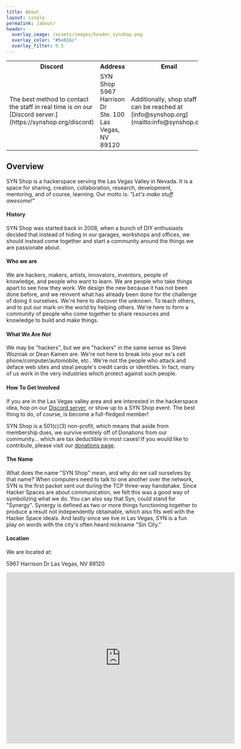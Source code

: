 ```yaml
---
title: About
layout: single
permalink: /about/
header:
  overlay_image: /assets/images/header_synshop.png
  overlay_color: "#5e616c"
  overlay_filter: 0.5
---
```

<table style="width:%">
<tr>
<th style="width:33%"> Discord </th>
<th style="width:33%"> Address </th>
<th style="width:33%"> Email </th>
</tr>
<tr>
<td>
  <div markdown="1">
  The best method to contact the staff in real time is on our [Discord server.](https://synshop.org/discord)
  </div>
</td>
<td>
  <div markdown="1">
  SYN Shop<br />
  5967 Harrison Dr<br />
  Ste. 100<br />
  Las Vegas, NV 89120
  </div>
</td>
<td>
  <div markdown="1">
  Additionally, shop staff can be reached at [info@synshop.org](mailto:info@synshop.org)
  </div>
</td>
</tr>
</table>

## Overview

SYN Shop is a hackerspace serving the Las Vegas Valley in Nevada. It is a space for sharing, creation, collaboration, research, development, mentoring, and of course, learning. Our motto is: *"Let's make stuff awesome!"*

#### History

SYN Shop was started back in 2008, when a bunch of DIY enthusiasts decided that instead of hiding in our garages, workshops and offices, we should instead come together and start a community around the things we are passionate about.

#### Who we are

We are hackers, makers, artists, innovators, inventors, people of knowledge, and people who want to learn. We are people who take things apart to see how they work. We design the new because it has not been done before, and we reinvent what has already been done for the challenge of doing it ourselves. We're here to discover the unknown. To teach others, and to put our mark on the world by helping others. We're here to form a community of people who come together to share resources and knowledge to build and make things.

#### What We Are ***Not***

We may be "hackers", but we are "hackers" in the same sense as Steve Wozniak or Dean Kamen are. We're not here to break into your ex's cell phone/computer/automobile, etc.. We're not the people who attack and deface web sites and steal people's credit cards or identities. In fact, many of us work in the very industries which protect against such people.

#### How To Get Involved

If you are in the Las Vegas valley area and are interested in the hackerspace idea, hop on our [Discord server](https://synshop.org/discord), or show up to a SYN Shop event. The best thing to do, of course, is become a full-fledged member!

SYN Shop is a 501(c)(3) non-profit, which means that aside from membership dues, we survive entirely off of Donations from our community... which are tax deductible in most cases! If you would like to contribute, please visit our [donations page](/donate).

#### The Name

What does the name "SYN Shop" mean, and why do we call ourselves by that name? When computers need to talk to one another over the network, SYN is the first packet sent out during the TCP three-way handshake. Since Hacker Spaces are about communication, we felt this was a good way of symbolizing what we do. You can also say that Syn, could stand for "Synergy". Synergy is defined as two or more things functioning together to produce a result not independently obtainable, which also fits well with the Hacker Space ideals. And lastly since we live in Las Vegas, SYN is a fun play on words with the city's often heard nickname "Sin City."

#### Location
We are located at:

5967 Harrison Dr
Las Vegas, NV 89120

<iframe src="https://www.google.com/maps/embed?pb=!1m18!1m12!1m3!1d3224.4881084245717!2d-115.11650898220648!3d36.081587800242225!2m3!1f0!2f0!3f0!3m2!1i1024!2i768!4f13.1!3m3!1m2!1s0x80c8c39ffd8fb8d1%3A0x90dd755bc883a2b!2sSYN%20Shop!5e0!3m2!1sen!2sus!4v1691013517724!5m2!1sen!2sus" width="600" height="450" style="border:0;" allowfullscreen="" loading="lazy" referrerpolicy="no-referrer-when-downgrade"></iframe>